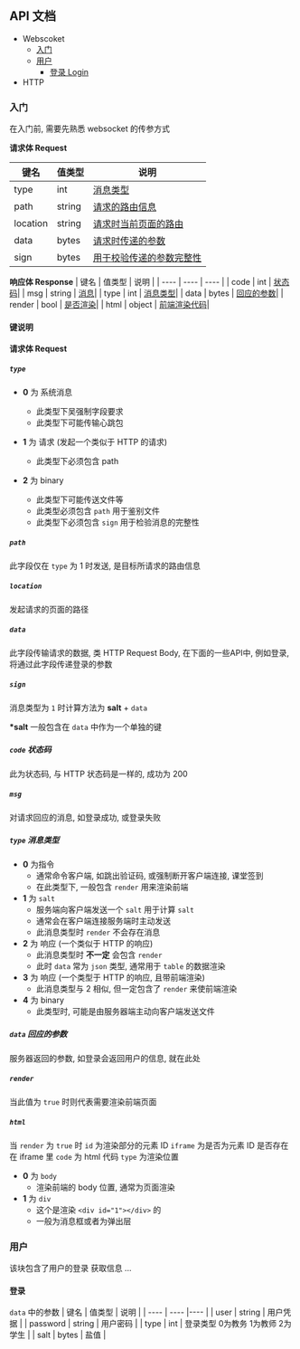 ## API 文档
-   Webscoket
    -   [入门](#入门)
    -   [用户](#用户)
        -   [登录 Login](#登录)
-   HTTP

### 入门

在入门前, 需要先熟悉 websocket 的传参方式

**请求体 Request**

| 键名       | 值类型    | 说明                      |
| -------- | ------ | ----------------------- |
| type     | int    | [消息类型](#type)           |
| path     | string | [请求的路由信息](#path)        |
| location | string | [请求时当前页面的路由](#location) |
| data     | bytes  | [请求时传递的参数](#data)       |
| sign     | bytes  | [用于校验传递的参数完整性](#sign)   |

**响应体 Response**
| 键名 | 值类型 | 说明 |
| ---- | ---- | ---- |
| code | int | [状态码](#code-状态码)|
| msg | string | [消息](#msg)|
| type | int | [消息类型](#type-消息类型)|
| data | bytes | [回应的参数](#data-回应的参数)|
| render | bool | [是否渲染](#render)|
| html | object | [前端渲染代码](#html)|

#### 键说明

**请求体 Request**

##### `type`

-   **0** 为 系统消息
    -   此类型下吴强制字段要求
    -   此类型下可能传输心跳包

-   **1** 为 请求 (发起一个类似于 HTTP 的请求)
    -   此类型下必须包含 path

-   **2** 为 binary
    -   此类型下可能传送文件等
    -   此类型必须包含 `path` 用于鉴别文件
    -   此类型下必须包含 `sign` 用于检验消息的完整性

##### `path`

此字段仅在 `type` 为 1 时发送, 是目标所请求的路由信息

##### `location`

发起请求的页面的路径

##### `data`

此字段传输请求的数据, 类 HTTP Request Body, 在下面的一些API中, 例如登录, 将通过此字段传递登录的参数

##### `sign`

消息类型为 `1` 时计算方法为 **salt** + `data`

**\*salt** 一般包含在 `data` 中作为一个单独的键

##### `code` 状态码

此为状态码, 与 HTTP 状态码是一样的, 成功为 200

##### `msg`

对请求回应的消息, 如登录成功, 或登录失败

##### `type` 消息类型

-   **0** 为指令
    -   通常命令客户端, 如跳出验证码, 或强制断开客户端连接, 课堂签到
    -   在此类型下, 一般包含 `render` 用来渲染前端
-   **1** 为 `salt`
    -   服务端向客户端发送一个 `salt` 用于计算 `salt`
    -   通常会在客户端连接服务端时主动发送
    -   此消息类型时 `render` 不会存在消息
-   **2** 为 响应 (一个类似于 HTTP 的响应)
    -   此消息类型时 **不一定** 会包含 `render`
    -   此时 `data` 常为 `json` 类型, 通常用于 `table` 的数据渲染
-   **3** 为 响应 (一个类型于 HTTP 的响应, 且带前端渲染)
    -   此消息类型与 2 相似, 但一定包含了 `render` 来使前端渲染
-   **4** 为 binary
    -   此类型时, 可能是由服务器端主动向客户端发送文件

##### `data` 回应的参数

服务器返回的参数, 如登录会返回用户的信息, 就在此处

##### `render`

当此值为 `true` 时则代表需要渲染前端页面

##### `html`

当 `render` 为 `true` 时
`id`  为渲染部分的元素 ID
`iframe` 为是否为元素 ID 是否存在在 iframe 里
`code` 为 html 代码
`type` 为渲染位置

-   **0** 为 `body`
    -   渲染前端的 body 位置, 通常为页面渲染
-   **1** 为 `div`
    -   这个是渲染 `<div id="1"></div>` 的
    -   一般为消息框或者为弹出层

### 用户

该块包含了用户的登录 获取信息 ...

#### 登录

`data` 中的参数
| 键名 | 值类型 | 说明 |
| ---- | ---- |---- |
| user | string | 用户凭据 |
| password | string | 用户密码 |
| type | int | 登录类型 0为教务 1为教师 2为学生 |
| salt | bytes | 盐值 |
